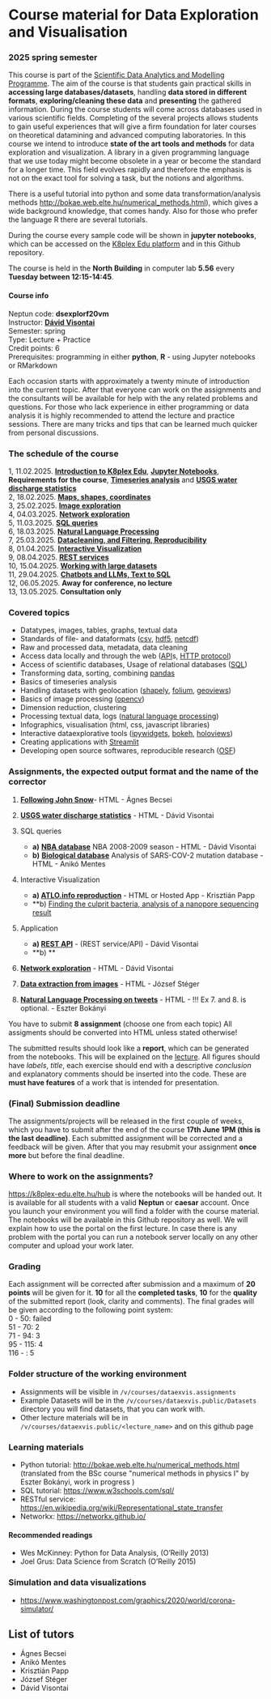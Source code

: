 # Course material for Data Exploration and Visualisation 
### 2025 spring semester

This course is part of the [Scientific Data Analytics and Modelling Programme](https://datascience.elte.hu/en/Default.aspx#top).
The aim of the course is that students gain practical skills in **accessing large databases/datasets**, handling **data stored in different formats**, **exploring/cleaning these data** and **presenting** the gathered information. During the course students will come across databases used in various scientific fields. Completing of the several projects allows students to gain useful experiences that will give a firm foundation for later courses on theoretical datamining and advanced computing laboratories.
In this course we intend to introduce **state of the art tools and methods** for data exploration and visualization. A library in a given programming language that we use today might become obsolete in a year or become the standard for a longer time. This field evolves rapidly and therefore the emphasis is not on the exact tool for solving a task, but the notions and algorithms. 

There is a useful tutorial into python and some data transformation/analysis methods http://bokae.web.elte.hu/numerical_methods.html), which gives a wide background knowledge, that comes handy. Also for those who prefer the language R there are several tutorials.

During the course every sample code will be shown in **jupyter notebooks**, which can be accessed on the [K8plex Edu platform](https://k8plex-edu.elte.hu) and in this Github repository.

The course is held in the **North Building** in computer lab **5.56** every **Tuesday between 12:15-14:45**.
  
#### Course info
Neptun code: 	**dsexplorf20vm** <br>
Instructor: 	**[Dávid Visontai](http://benedek.web.elte.hu/)**<br>
Semester: 	spring <br>
Type: 	Lecture + Practice <br>
Credit points: 	6 <br>
Prerequisites: 	programming in either **python**, **R** - using Jupyter notebooks or RMarkdown<br>

Each occasion starts with approximately a twenty minute of introduction into the current topic. After that everyone can work on the assignments and the consultants will be available for help with the any related problems and questions. For those who lack experience in either programming or data analysis it is highly recommended to attend the lecture and practice sessions. There are many tricks and tips that can be learned much quicker from personal discussions.

### The schedule of the course 
1,  11.02.2025. **[Introduction to K8plex Edu](https://k8plex-edu.elte.hu/hub)**, **[Jupyter Notebooks](https://jupyter.org/)**, **Requirements for the course**,
                **[Timeseries analysis](Lectures/Timeseries/02-Timeseries.pdf)** and **[USGS water discharge statistics](Assignments/Timeseries)**<br>
2,  18.02.2025. **[Maps, shapes, coordinates](Lectures/Shapes-Maps-Coordinates)** <br>
3,  25.02.2025. **[Image exploration](Lectures/Image_Exploration)**  <br>
4,  04.03.2025. **[Network exploration](Lectures/Networks)** <br>
5,  11.03.2025. **[SQL queries](Lectures/SQL)** <br>
6,  18.03.2025. **[Natural Language Processing](Lectures/NLP)** <br>
7,  25.03.2025. **[Datacleaning, and Filtering, Reproducibility](Lectures/Datacleaning-reproducibility)** <br>
8,  01.04.2025. **[Interactive Visualization](Lectures/Interactive_Visualization)** <br>
9,  08.04.2025. **[REST services](Lectures/HTTP-REST-API)** <br>
10, 15.04.2025. **[Working with large datasets](Lectures/LargeData)**<br>
11, 29.04.2025. **[Chatbots and LLMs, Text to SQL](Lectures/Texttosql)**<br>
12, 06.05.2025. **Away for conference, no lecture** <br>
13, 13.05.2025. **Consultation only** <br>

<!-- **[NoSQL - Elasticsearch and Kibana, GraphQL](Lectures/L-NoSQL-ES)** -->

### Covered topics

 * Datatypes, images, tables, graphs, textual data
 * Standards of file- and dataformats ([csv](https://www.computerhope.com/issues/ch001356.htm), [hdf5](https://en.wikipedia.org/wiki/Hierarchical_Data_Format), [netcdf](https://en.wikipedia.org/wiki/NetCDF))
 * Raw and processed data, metadata, data cleaning 
 * Access data locally and through the web ([API](https://restfulapi.net/)s, [HTTP protocol](https://en.wikipedia.org/wiki/Hypertext_Transfer_Protocol))
 * Access of scientific databases, Usage of relational databases ([SQL](https://www.w3schools.com/sql/))
 * Transforming data, sorting, combining [pandas](https://pandas.pydata.org/)
 * Basics of timeseries analysis
 * Handling datasets with geolocation ([shapely](https://shapely.readthedocs.io/en/stable/manual.html), [folium](https://python-visualization.github.io/folium/), [geoviews](https://geoviews.org/))
 * Basics of image processing ([opencv](https://opencv.org/))
 * Dimension reduction, clustering
 * Processing textual data, logs ([natural language processing](https://www.nltk.org/))
 * Infographics, visualisation (html, css, javascript libraries)
 * Interactive dataexplorative tools ([ipywidgets](https://ipywidgets.readthedocs.io/), [bokeh](https://bokeh.org/), [holoviews](http://holoviews.org/))
 * Creating applications with [Streamlit](https://streamlit.io/)
 * Developing open source softwares, reproducible research ([OSF](https://osf.io/))

### Assignments, the expected output format and the name of the corrector

1. **[Following John Snow](Assignments/Shapes-Maps-Coordinates)**- HTML - Ágnes Becsei
2. **[USGS water discharge statistics](Assignments/Timeseries)** - HTML - Dávid Visontai
3. SQL queries
   * **a)** **[NBA database](Assignments/SQL-A-Basketball)** NBA 2008-2009 season - HTML - Dávid Visontai
   * **b)** **[Biological database](Assignments/SQL-B-Coveo)** Analysis of SARS-COV-2 mutation database - HTML - Anikó Mentes
  
4. Interactive Visualization
   * **a) [ATLO.info reproduction](Assignments/InteractiveVisualizations)**  - HTML or Hosted App - Krisztián Papp
   * **b) [Finding the culprit bacteria, analysis of a nanopore sequencing result](Assignments/InteractiveVisualizations)

5. Application
   * **a) [REST API](Assignments/HTTP-REST-API)** - (REST service/API) - Dávid Visontai
   * **b) **
6. **[Network exploration](Assignments/Networks)** - HTML - Dávid Visontai
7. **[Data extraction from images](Assignments/Image_Exploration)** - HTML - József Stéger
8. **[Natural Language Processing on tweets](Assignments/NLP)** - HTML - !!! Ex 7. and 8. is optional. - Eszter Bokányi

You have to submit **8 assignment** (choose one from each topic)
All assigments should be converted into HTML unless stated otherwise!

The submitted results should look like a **report**, which can be generated from the notebooks. This will be explained on the [lecture](1-createreport). All figures should have *labels*, *title*, each exercise should end with a descriptive *conclusion* and explanatory comments should be inserted into the code. These are **must have features** of a work that is intended for presentation.

<span id="deadline"></span>
### (Final) Submission deadline
The assignments/projects will be released in the first couple of weeks, which you have to submit after the end of the course **17th June 1PM (this is the last deadline)**. Each submitted assignment will be corrected and a feedback will be given. After that you may resubmit your assignment **once more** but before the final deadline.

### Where to work on the assignments?
https://k8plex-edu.elte.hu/hub is where the notebooks will be handed out. It is available for all students with a valid **Neptun** or **caesar** account. Once you launch your environment you will find a folder with the course material. The notebooks will be available in this Github repository as well.
We will explain how to use the portal on the first lecture.
In case there is any problem with the portal you can run a notebook server locally on any other computer and upload your work later.

### Grading

Each assignment will be corrected after submission and a maximum of **20 points** will be given for it. **10** for all the **completed tasks**, **10** for the **quality** of the submitted report (look, clarity and comments). 
The final grades will be given according to the following point system:<br>
0 - 50: failed<br>
51 - 70: 2<br>
71 - 94: 3<br>
95 - 115: 4<br>
116 - : 5<br>

### Folder structure of the working environment

* Assignments will be visible in `/v/courses/dataexvis.assignments`
* Example Datasets will be in the `/v/courses/dataexvis.public/Datasets` directory you will find datasets, that you can work with.
* Other lecture materials will be in `/v/courses/dataexvis.public/<lecture_name>` and on this github page

### Learning materials
* Python tutorial: http://bokae.web.elte.hu/numerical_methods.html (translated from the BSc course "numerical methods in physics I" by Eszter Bokányi, work in progress )
* SQL tutorial: https://www.w3schools.com/sql/ 
* RESTful service: https://en.wikipedia.org/wiki/Representational_state_transfer
* Networkx: https://networkx.github.io/

#### Recommended readings

* Wes McKinney: Python for Data Analysis, (O’Reilly 2013)
* Joel Grus: Data Science from Scratch (O’Reilly 2015)

### Simulation and data visualizations
* https://www.washingtonpost.com/graphics/2020/world/corona-simulator/

## List of tutors
* Ágnes Becsei
* Anikó Mentes
* Krisztián Papp
* József Stéger
* Dávid Visontai

